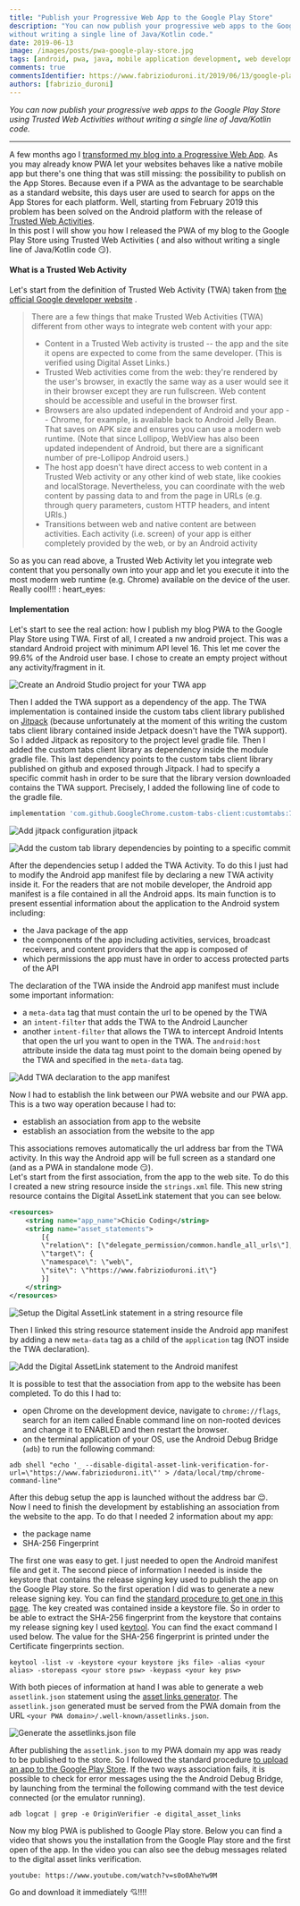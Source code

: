 ```yaml
---
title: "Publish your Progressive Web App to the Google Play Store"
description: "You can now publish your progressive web apps to the Google Play Store using Trusted Web Activities
without writing a single line of Java/Kotlin code."
date: 2019-06-13 
image: /images/posts/pwa-google-play-store.jpg
tags: [android, pwa, java, mobile application development, web development, javascript]
comments: true 
commentsIdentifier: https://www.fabrizioduroni.it/2019/06/13/google-play-store-publish-pwa/
authors: [fabrizio_duroni]
---
```


*You can now publish your progressive web apps to the Google Play Store using Trusted Web Activities without writing a
single line of Java/Kotlin code.*

---

A few months ago I [transformed my blog into a Progressive Web App](/2019/03/03/github-pages-progressive-web-app/).
As you may already know PWA let your websites behaves like a native mobile app but there's one thing that was still
missing: the possibility to publish on the App Stores. Because even if a PWA as the advantage to be searchable as a
standard website, this days user are used to search for apps on the App Stores for each platform. Well, starting from
February 2019 this problem has been solved on the Android platform with the release
of [Trusted Web Activities](https://developers.google.com/web/updates/2019/02/using-twa "trusted web activities").  
In this post I will show you how I released the PWA of my blog to the Google Play Store using Trusted Web Activities (
and also without writing a single line of Java/Kotlin code :smirk:).

#### What is a Trusted Web Activity

Let's start from the definition of Trusted Web Activity (TWA) taken
from [the official Google developer website](https://developers.google.com/web/updates/2019/02/using-twa "trusted web activities")
.

> There are a few things that make Trusted Web Activities (TWA) different from other ways to integrate web content with your app:
>
> * Content in a Trusted Web activity is trusted -- the app and the site it opens are expected to come from the same developer. (This is verified using Digital Asset Links.)
> * Trusted Web activities come from the web: they're rendered by the user's browser, in exactly the same way as a user would see it in their browser except they are run fullscreen. Web content should be accessible and useful in the browser first.
> * Browsers are also updated independent of Android and your app -- Chrome, for example, is available back to Android Jelly Bean. That saves on APK size and ensures you can use a modern web runtime. (Note that since Lollipop, WebView has also been updated independent of Android, but there are a significant number of pre-Lollipop Android users.)
> * The host app doesn't have direct access to web content in a Trusted Web activity or any other kind of web state, like cookies and localStorage. Nevertheless, you can coordinate with the web content by passing data to and from the page in URLs (e.g. through query parameters, custom HTTP headers, and intent URIs.)
> * Transitions between web and native content are between activities. Each activity (i.e. screen) of your app is either completely provided by the web, or by an Android activity

So as you can read above, a Trusted Web Activity let you integrate web content that you personally own into your app and
let you execute it into the most modern web runtime (e.g. Chrome) available on the device of the user. Really cool!!! :
heart_eyes:

#### Implementation

Let's start to see the real action: how I publish my blog PWA to the Google Play Store using TWA. First of all, I
created a nw android project. This was a standard Android project with minimum API level 16. This let me cover the 99.6%
of the Android user base. I chose to create an empty project without any activity/fragment in it.

![Create an Android Studio project for your TWA app](/images/posts/pwa-app-01-create-project.jpg)

Then I added the TWA support as a dependency of the app. The TWA implementation is contained inside the custom tabs
client library published on [Jitpack](https://jitpack.io/ "Jitpack") (because unfortunately at the moment of this
writing the custom tabs client library contained inside Jetpack doesn't have the TWA support). So I added Jitpack as
repository to the project level gradle file. Then I added the custom tabs client library as dependency inside the module
gradle file. This last dependency points to the custom tabs client library published on github and exposed through
Jitpack. I had to specify a specific commit hash in order to be sure that the library version downloaded contains the
TWA support. Precisely, I added the following line of code to the gradle file.

```gradle
implementation 'com.github.GoogleChrome.custom-tabs-client:customtabs:7a2c1374a3'
```

![Add jitpack configuration jitpack](/images/posts/pwa-app-02-jitpack-configuration.jpg)

![Add the custom tab library dependencies by pointing to a specific commit](/images/posts/pwa-app-03-java8-and-custom-tab-dependecies.jpg)

After the dependencies setup I added the TWA Activity. To do this I just had to modify the Android app manifest file by
declaring a new TWA activity inside it. For the readers that are not mobile developer, the Android app manifest is a
file contained in all the Android apps. Its main function is to present essential information about the application to
the Android system including:

* the Java package of the app
* the components of the app including activities, services, broadcast receivers, and content providers that the app is
  composed of
* which permissions the app must have in order to access protected parts of the API

The declaration of the TWA inside the Android app manifest must include some important information:

* a `meta-data` tag that must contain the url to be opened by the TWA
* an `intent-filter` that adds the TWA to the Android Launcher
* another `intent-filter` that allows the TWA to intercept Android Intents that open the url you want to open in the
  TWA. The `android:host` attribute inside the data tag must point to the domain being opened by the TWA and specified
  in the `meta-data` tag.

![Add TWA declaration to the app manifest](/images/posts/pwa-app-04-twa-activity-declaration.jpg)

Now I had to establish the link between our PWA website and our PWA app. This is a two way operation because I had to:

* establish an association from app to the website
* establish an association from the website to the app

This associations removes automatically the url address bar from the TWA activity. In this way the Android app will be
full screen as a standard one (and as a PWA in standalone mode :smirk:).  
Let's start from the first association, from the app to the web site. To do this I created a new string resource inside
the `strings.xml` file. This new string resource contains the Digital AssetLink statement that you can see below.

```xml
<resources>
    <string name="app_name">Chicio Coding</string>
    <string name="asset_statements">
        [{
        \"relation\": [\"delegate_permission/common.handle_all_urls\"],
        \"target\": {
        \"namespace\": \"web\",
        \"site\": \"https://www.fabrizioduroni.it\"}
        }]
    </string>
</resources>
```

![Setup the Digital AssetLink statement in a string resource file](/images/posts/pwa-app-05-associate-app-to-web-1.jpg)

Then I linked this string resource statement inside the Android app manifest by adding a new `meta-data` tag as a child
of the `application` tag (NOT inside the TWA declaration).

![Add the Digital AssetLink statement to the Android manifest](/images/posts/pwa-app-05-associate-app-to-web-2.jpg)

It is possible to test that the association from app to the website has been completed. To do this I had to:

* open Chrome on the development device, navigate to `chrome://flags`, search for an item called Enable command line on
  non-rooted devices and change it to ENABLED and then restart the browser.
* on the terminal application of your OS, use the Android Debug Bridge (`adb`) to run the following command:

```shell
adb shell "echo '_ --disable-digital-asset-link-verification-for-url=\"https://www.fabrizioduroni.it\"' > /data/local/tmp/chrome-command-line"
```

After this debug setup the app is launched without the address bar :relieved:.  
Now I need to finish the development by establishing an association from the website to the app. To do that I needed 2
information about my app:

* the package name
* SHA-256 Fingerprint

The first one was easy to get. I just needed to open the Android manifest file and get it. The second piece of
information I needed is inside the keystore that contains the release signing key used to publish the app on the Google
Play store. So the first operation I did was to generate a new release signing key. You can find
the [standard procedure to get one in this page](https://developer.android.com/studio/publish/app-signing#generate-key).
The key created was contained inside a keystore file. So in order to be able to extract the SHA-256 fingerprint from the
keystore that contains my release signing key I
used [keytool](https://docs.oracle.com/javase/6/docs/technotes/tools/windows/keytool.html 'keytool'). You can find the
exact command I used below. The value for the SHA-256 fingerprint is printed under the Certificate fingerprints section.

```shell
keytool -list -v -keystore <your keystore jks file> -alias <your alias> -storepass <your store psw> -keypass <your key psw>
```

With both pieces of information at hand I was able to generate a web `assetlink.json` statement using
the [asset links generator](https://developers.google.com/digital-asset-links/tools/generator). The `assetlink.json`
generated must be served from the PWA domain from the URL `<your PWA domain>/.well-known/assetlinks.json`.

![Generate the assetlinks.json file](/images/posts/pwa-app-07-assetlink-generator.jpg)

After publishing the `assetlink.json` to my PWA domain my app was ready to be published to the store. So I followed the
standard
procedure [to upload an app to the Google Play Store](https://developer.android.com/studio/publish/upload-bundle). If
the two ways association fails, it is possible to check for error messages using the the Android Debug Bridge, by
launching from the terminal the following command with the test device connected (or the emulator running).

```shell
adb logcat | grep -e OriginVerifier -e digital_asset_links
```

Now my blog PWA is published to Google Play store. Below you can find a video that shows you the installation from the
Google Play store and the first open of the app. In the video you can also see the debug messages related to the digital
asset links verification.

`youtube: https://www.youtube.com/watch?v=s0o0AheYw9M`

Go and download it immediately :cupid:!!!!
